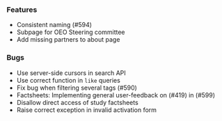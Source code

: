 <!--
SPDX-FileCopyrightText: 2025 Christian Winger <c@wingechr.de>
SPDX-FileCopyrightText: 2025 Martin Glauer <martinglauer89@gmail.com>

SPDX-License-Identifier: CC0-1.0
-->

### Features

- Consistent naming (#594)
- Subpage for OEO Steering committee
- Add missing partners to about page

### Bugs

- Use server-side cursors in search API
- Use correct function in `like` queries
- Fix bug when filtering several tags (#590)
- Factsheets: Implementing general user-feedback on (#419) in (#599)
- Disallow direct access of study factsheets
- Raise correct exception in invalid activation form
